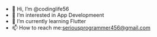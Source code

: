 - 👋 Hi, I’m @codinglife56
- 👀 I’m interested in App Developmeent
- 🌱 I’m currently learning Flutter
- 📫 How to reach me:seriousprogrammer456@gmail.com
<!---
codinglife56/codinglife56 is a ✨ special ✨ repository because its `README.md` (this file) appears on your GitHub profile.
You can click the Preview link to take a look at your changes.
--->
